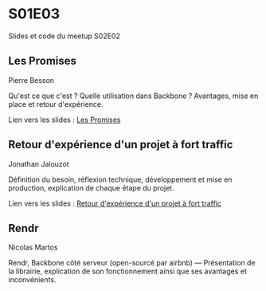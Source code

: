 S01E03
======

Slides et code du meetup S02E02


Les Promises
------------
Pierre Besson

Qu'est ce que c'est ? Quelle utilisation dans Backbone ? Avantages, mise en place et retour d'expérience.

Lien vers les slides : [Les Promises](https://speakerdeck.com/pierr/backbone-and-promise-a-plus)


Retour d'expérience d'un projet à fort traffic
----------------------------------------------

Jonathan Jalouzot

Définition du besoin, réflexion technique, développement et mise en production, explication de chaque étape du projet.

Lien vers les slides : [Retour d'expérience d'un projet à fort traffic](http://slides.com/jonathanjalouzot/backbones01e03)

Rendr
-----

Nicolas Martos 

Rendr, Backbone côté serveur (open-sourcé par airbnb) — Présentation de la librairie, explication de son fonctionnement ainsi que ses avantages et inconvénients.